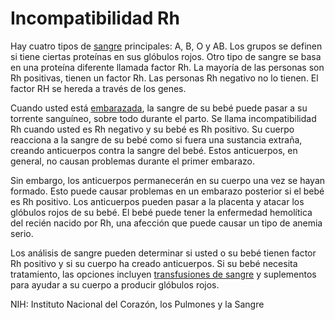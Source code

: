 Incompatibilidad Rh
===================


Hay cuatro tipos de [sangre](https://medlineplus.gov/spanish/blood.html) principales: A, B, O y AB. Los grupos se definen si tiene ciertas proteínas en sus glóbulos rojos. Otro tipo de sangre se basa en una proteína diferente llamada factor Rh. La mayoría de las personas son Rh positivas, tienen un factor Rh. Las personas Rh negativo no lo tienen. El factor RH se hereda a través de los genes. 


Cuando usted está [embarazada](https://medlineplus.gov/spanish/pregnancy.html), la sangre de su bebé puede pasar a su torrente sanguíneo, sobre todo durante el parto. Se llama incompatibilidad Rh cuando usted es Rh negativo y su bebé es Rh positivo. Su cuerpo reacciona a la sangre de su bebé como si fuera una sustancia extraña, creando anticuerpos contra la sangre del bebé. Estos anticuerpos, en general, no causan problemas durante el primer embarazo. 


Sin embargo, los anticuerpos permanecerán en su cuerpo una vez se hayan formado. Esto puede causar problemas en un embarazo posterior si el bebé es Rh positivo. Los anticuerpos pueden pasar a la placenta y atacar los glóbulos rojos de su bebé. El bebé puede tener la enfermedad hemolítica del recién nacido por Rh, una afección que puede causar un tipo de anemia serio. 


Los análisis de sangre pueden determinar si usted o su bebé tienen factor Rh positivo y si su cuerpo ha creado anticuerpos. Si su bebé necesita tratamiento, las opciones incluyen [transfusiones de sangre](https://medlineplus.gov/spanish/bloodtransfusionanddonation.html) y suplementos para ayudar a su cuerpo a producir glóbulos rojos. 


NIH: Instituto Nacional del Corazón, los Pulmones y la Sangre


